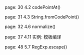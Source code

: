 page: 30 4.2 codePointAt()

page: 31 4.3 String.fromCodePoint()

page: 32 4.6 normalize()

page: 37 4.11 实例: 模板编译

page: 48 5.7 RegExp.escape()
